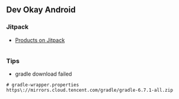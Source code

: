 ## Dev Okay Android

### Jitpack

* [Products on Jitpack](https://jitpack.io/com/github/fallending/devokay-and/)

```

```

### Tips

* gradle download failed

```properties
# gradle-wrapper.properties
https\://mirrors.cloud.tencent.com/gradle/gradle-6.7.1-all.zip
```
